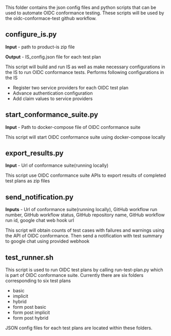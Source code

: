 This folder contains the json config files and python scripts that can be used to automate OIDC conformance testing. These scripts will be used by the oidc-conformace-test github workflow.

## configure_is.py

**Input** - path to product-is zip file

**Output** - IS_config.json file for each test plan

This script will build and run IS as well as make necessary configurations in the IS to run OIDC conformance tests. Performs following configurations in the IS

* Register two service providers for each OIDC test plan
* Advance authentication configuration
* Add claim values to service providers

## start_conformance_suite.py

**Input** - Path to docker-compose file of OIDC conformance suite

This script will start OIDC conformance suite using docker-compose locally

## export_results.py

**Input** - Url of conformance suite(running locally)

This script use OIDC conformance suite APIs to export results of completed test plans as zip files

## send_notification.py

**Inputs** - Url of conformance suite(running locally), GitHub workflow run number, GitHub workflow status, GitHub repository name, GitHub workflow run id, google chat web hook url

This script will obtain counts of test cases with failures and warnings using the API of OIDC conformance. Then send a notification with test summary to google chat using provided webhook

## test_runner.sh

This script is used to run OIDC test plans by calling run-test-plan.py which is part of OIDC conformance suite. Currently there are six folders corresponding to six test plans
* basic
* implicit
* hybrid
* form post basic
* form post implicit
* form post hybrid

JSON config files for each test plans are located within these folders. 
